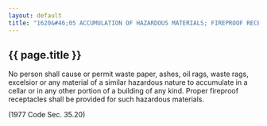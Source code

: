---
layout: default 
title: "1620&#46;05 ACCUMULATION OF HAZARDOUS MATERIALS; FIREPROOF RECEPTACLES."---

{{ page.title }}
----------------

No person shall cause or permit waste paper, ashes, oil rags, waste
rags, excelsior or any material of a similar hazardous nature to
accumulate in a cellar or in any other portion of a building of any
kind. Proper fireproof receptacles shall be provided for such hazardous
materials.

(1977 Code Sec. 35.20)
